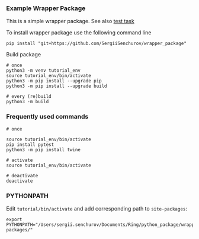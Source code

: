 ### Example Wrapper Package

This is a simple wrapper package. 
See also [test task](https://gist.github.com/yevhenii-nepsha/c225c41fdb10750340d4543d105a2db3)

<!-- You can use
[Github-flavored Markdown](https://guides.github.com/features/mastering-markdown/)
to write your content. -->



To install wrapper package use the following command line 
```
pip install "git+https://github.com/SergiiSenchurov/wrapper_package"
```

Build package
```
# once
python3 -m venv tutorial_env   
source tutorial_env/bin/activate
python3 -m pip install --upgrade pip
python3 -m pip install --upgrade build 

# every (re)build
python3 -m build 
```

### Frequently used commands

```
# once

source tutorial_env/bin/activate  
pip install pytest
python3 -m pip install twine 

# activate
source tutorial_env/bin/activate

# deactivate
deactivate

```

### PYTHONPATH

Edit `tutorial/bin/activate` and add corresponding path to `site-packages`:
```
export PYTHONPATH="/Users/sergii.senchurov/Documents/Ring/python_package/wrapper_package/tutorial_env/lib/python3.10/site-packages/"
```